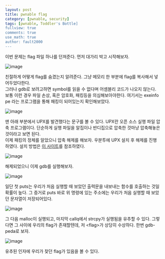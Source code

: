 ```yaml
---
layout: post
title: pwnable flag
category: [pwnable, security]
tags: [pwnable, Toddler's Bottle]
fullview: true
comments: true
use_math: true
author: fault2000
---
```


이번 문제는 flag 파일 하나를 던져준다. 먼저 대가리 박고 시작해보자.  

![image](https://user-images.githubusercontent.com/73513005/185905616-aee160d5-e689-422c-8278-13d87f0be6da.png)

친절하게 어떻게 flag를 숨겼는지 알려준다. 그냥 메모리 한 부분에 flag를 복사해서 넣어두었다한다.  
그러나 gdb로 보려고하면 symbol를 읽을 수 없다며 어셈블리 코드가 나오지 않는다. 보통 이런 경우 파일 손상, 혹은 암호화, 패킹등을 의심해보아야한다. 여기서는 exeinfo pe 라는 프로그램을 통해 패킹이 되어있는지 확인해보았다.  

![image](https://user-images.githubusercontent.com/73513005/185906210-5b43ae6f-c45c-45c8-8542-f710a1791696.png)

맨 아래 부분에서 UPX를 발견했다는 문구를 볼 수 있다. UPX란 오픈 소스 실행 파일 압축 프로그램이다. 단순하게 실행 파일을 알집이나 반디집으로 압축한 것마냥 압축해놓은 것이라고 보면 된다.  
이제 패킹의 정체를 알았으니 압축 해제를 해보자. 우분투에 UPX 설치 후 해제를 진행하였다. 설치 방법은 [이 사이트](https://zoomadmin.com/HowToInstall/UbuntuPackage/upx)를 참조하였다.   

![image](https://user-images.githubusercontent.com/73513005/185906956-4c1e6608-595c-4583-b1ba-4db4f026e25a.png)

해제되었으니 이제 gdb를 실행해보자.

![image](https://user-images.githubusercontent.com/73513005/185911351-2bfd7483-d792-4f2c-bdb7-6d9d95ec8d47.png)

일단 첫 puts는 우리가 처음 실행할 때 보았던 출력문을 내보내는 함수를 호출하는 것일 확률이 높다. 그 증거로 puts 바로 위 명령에 있는 주소에는 우리가 처음 실행할 때 보았던 문자열이 저장되어있다.  

![image](https://user-images.githubusercontent.com/73513005/185911929-b065bb1c-0649-4256-b09a-c92089e4c707.png)

그 다음 malloc이 실행되고, 마지막 callq에서 strcpy가 실행됨을 유추할 수 있다. 그렇다면 그 사이에 우리의 flag가 존재할텐데, 저 \<flag\>가 상당히 수상하다. 한번 gdb-peda로 보자.  

![image](https://user-images.githubusercontent.com/73513005/185915287-74ac8ccd-7a47-471b-a0f1-dc7d05df0e21.png)

유추된 인자에 우리가 찾던 flag가 있음을 볼 수 있다.